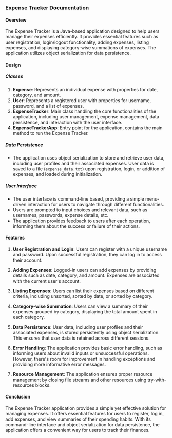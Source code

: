 ### Expense Tracker Documentation

#### Overview
The Expense Tracker is a Java-based application designed to help users manage their expenses efficiently. It provides essential features such as user registration, login/logout functionality, adding expenses, listing expenses, and displaying category-wise summations of expenses. The application utilizes object serialization for data persistence.

#### Design

##### Classes
1. **Expense**: Represents an individual expense with properties for date, category, and amount.
2. **User**: Represents a registered user with properties for username, password, and a list of expenses.
3. **ExpenseTracker**: Main class handling the core functionalities of the application, including user management, expense management, data persistence, and interaction with the user interface.
4. **ExpenseTrackerApp**: Entry point for the application, contains the main method to run the Expense Tracker.

##### Data Persistence
- The application uses object serialization to store and retrieve user data, including user profiles and their associated expenses. User data is saved to a file (`expense_data.txt`) upon registration, login, or addition of expenses, and loaded during initialization.

##### User Interface
- The user interface is command-line based, providing a simple menu-driven interaction for users to navigate through different functionalities.
- Users are prompted to input choices and relevant data, such as usernames, passwords, expense details, etc.
- The application provides feedback to users after each operation, informing them about the success or failure of their actions.

#### Features

1. **User Registration and Login**: Users can register with a unique username and password. Upon successful registration, they can log in to access their account.

2. **Adding Expenses**: Logged-in users can add expenses by providing details such as date, category, and amount. Expenses are associated with the current user's account.

3. **Listing Expenses**: Users can list their expenses based on different criteria, including unsorted, sorted by date, or sorted by category.

4. **Category-wise Summation**: Users can view a summary of their expenses grouped by category, displaying the total amount spent in each category.

5. **Data Persistence**: User data, including user profiles and their associated expenses, is stored persistently using object serialization. This ensures that user data is retained across different sessions.

6. **Error Handling**: The application provides basic error handling, such as informing users about invalid inputs or unsuccessful operations. However, there's room for improvement in handling exceptions and providing more informative error messages.

7. **Resource Management**: The application ensures proper resource management by closing file streams and other resources using try-with-resources blocks.

#### Conclusion
The Expense Tracker application provides a simple yet effective solution for managing expenses. It offers essential features for users to register, log in, add expenses, and view summaries of their spending habits. With its command-line interface and object serialization for data persistence, the application offers a convenient way for users to track their finances.
